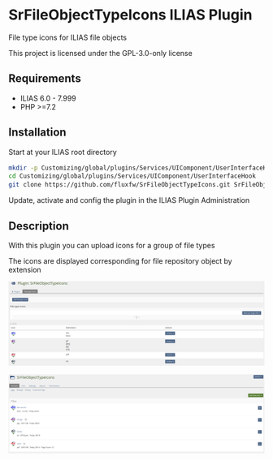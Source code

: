 # SrFileObjectTypeIcons ILIAS Plugin

File type icons for ILIAS file objects

This project is licensed under the GPL-3.0-only license

## Requirements

* ILIAS 6.0 - 7.999
* PHP >=7.2

## Installation

Start at your ILIAS root directory

```bash
mkdir -p Customizing/global/plugins/Services/UIComponent/UserInterfaceHook
cd Customizing/global/plugins/Services/UIComponent/UserInterfaceHook
git clone https://github.com/fluxfw/SrFileObjectTypeIcons.git SrFileObjectTypeIcons
```

Update, activate and config the plugin in the ILIAS Plugin Administration

## Description

With this plugin you can upload icons for a group of file types

The icons are displayed corresponding for file repository object by extension

![Config](./doc/images/config.png)

![Repository](./doc/images/repository.png)
